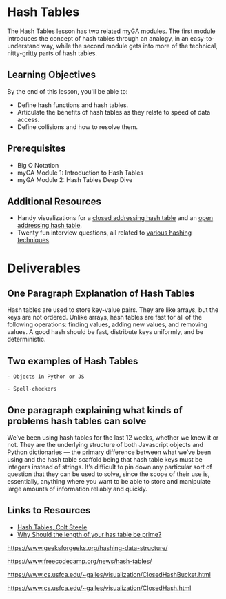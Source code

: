 # Hash Tables

The Hash Tables lesson has two related myGA modules. The first module introduces the concept of hash tables through an analogy, in an easy-to-understand way, while the second module gets into more of the technical, nitty-gritty parts of hash tables.

## Learning Objectives

By the end of this lesson, you'll be able to:

- Define hash functions and hash tables.
- Articulate the benefits of hash tables as they relate to speed of data access.
- Define collisions and how to resolve them.

## Prerequisites

- Big O Notation
- myGA Module 1: Introduction to Hash Tables
- myGA Module 2: Hash Tables Deep Dive

## Additional Resources

- Handy visualizations for a [closed addressing hash table](https://www.cs.usfca.edu/~galles/visualization/OpenHash.html) and an [open addressing hash table](https://www.cs.usfca.edu/~galles/visualization/ClosedHash.html).
- Twenty fun interview questions, all related to [various hashing techniques](https://www.geeksforgeeks.org/top-20-hashing-technique-based-interview-questions/).

# Deliverables

## One Paragraph Explanation of Hash Tables

Hash tables are used to store key-value pairs. They are like arrays, but the keys are not ordered. Unlike arrays, hash tables are fast for all of the following operations: finding values, adding new values, and removing values. A good hash should be fast, distribute keys uniformly, and be deterministic.

## Two examples of Hash Tables

`- Objects in Python or JS`

`- Spell-checkers`

## One paragraph explaining what kinds of problems hash tables can solve

We’ve been using hash tables for the last 12 weeks, whether we knew it or not. They are the underlying structure of both Javascript objects and Python dictionaries — the primary difference between what we’ve been using and the hash table scaffold being that hash table keys must be integers instead of strings. It’s difficult to pin down any particular sort of question that they can be used to solve, since the scope of their use is, essentially, anything where you want to be able to store and manipulate large amounts of information reliably and quickly.

## Links to Resources

- [Hash Tables, Colt Steele](https://cs.slides.com/colt_steele/hash-tables#/2/0/2)
- [Why Should the length of your has table be prime?](https://medium.com/swlh/why-should-the-length-of-your-hash-table-be-a-prime-number-760ec65a75d1)

https://www.geeksforgeeks.org/hashing-data-structure/

https://www.freecodecamp.org/news/hash-tables/

https://www.cs.usfca.edu/~galles/visualization/ClosedHashBucket.html

https://www.cs.usfca.edu/~galles/visualization/ClosedHash.html
